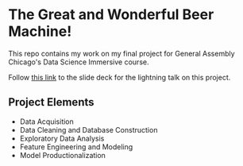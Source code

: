 # The Great and Wonderful Beer Machine!

This repo contains my work on my final project for General Assembly Chicago's Data Science Immersive course.

Follow [this link](https://docs.google.com/presentation/d/1cBRxQ0HISlL-w3Uk-jA8-sT_vh4mauoVNyxiYdz6BEI/edit#slide=id.g20587fea3d_0_90) to the slide deck for the lightning talk on this project. 

## Project Elements
- Data Acquisition
- Data Cleaning and Database Construction
- Exploratory Data Analysis
- Feature Engineering and Modeling
- Model Productionalization
